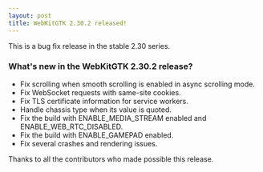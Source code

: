 ```yaml
---
layout: post
title: WebKitGTK 2.30.2 released!
---
```


This is a bug fix release in the stable 2.30 series.

### What's new in the WebKitGTK 2.30.2 release?

 - Fix scrolling when smooth scrolling is enabled in async scrolling mode.
 - Fix WebSocket requests with same-site cookies.
 - Fix TLS certificate information for service workers.
 - Handle chassis type when its value is quoted.
 - Fix the build with ENABLE_MEDIA_STREAM enabled and ENABLE_WEB_RTC_DISABLED.
 - Fix the build with ENABLE_GAMEPAD enabled.
 - Fix several crashes and rendering issues.

Thanks to all the contributors who made possible this release.
